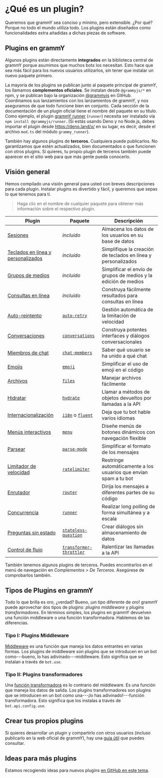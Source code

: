 # ¿Qué es un plugin?

Queremos que grammY sea conciso y mínimo, pero extensible.
¿Por qué?
Porque no todo el mundo utiliza todo.
Los plugins están diseñados como funcionalidades extra añadidas a dichas piezas de software.

## Plugins en grammY

Algunos plugins están directamente **integrados** en la biblioteca central de grammY porque asumimos que muchos bots los necesitan.
Esto hace que sea más fácil para los nuevos usuarios utilizarlos, sin tener que instalar un nuevo paquete primero.

La mayoría de los plugins se publican junto al paquete principal de grammY, los llamamos **complementos oficiales**.
Se instalan desde `@grammyjs/*` en npm, y se publican bajo la organización [@grammyjs](https://github.com/grammyjs) en GitHub.
Coordinamos sus lanzamientos con los lanzamientos de grammY, y nos aseguramos de que todo funcione bien en conjunto.
Cada sección de la documentación de un plugin oficial tiene el nombre del paquete en su título.
Como ejemplo, el plugin [grammY runner](./runner) (`runner`) necesita ser instalado vía `npm install @grammyjs/runner`.
(Si estás usando Deno y no Node.js, debes importar el plugin desde <https://deno.land/x/> en su lugar, es decir, desde el archivo `mod.ts` del módulo `grammy_runner`).

También hay algunos plugins de **terceros**.
Cualquiera puede publicarlos.
No garantizamos que estén actualizados, bien documentados o que funcionen con otros plugins.
Si quieres, tu propio plugin de terceros también puede aparecer en el sitio web para que más gente pueda conocerlo.

## Visión general

Hemos compilado una visión general para usted con breves descripciones para cada plugin.
Instalar plugins es divertido y fácil, y queremos que sepas lo que tenemos para ti.

> Haga clic en el nombre de cualquier paquete para obtener más información sobre el respectivo plugin.

| Plugin                                           | Paquete                                            | Descripción                                                       |
| ------------------------------------------------ | -------------------------------------------------- | ----------------------------------------------------------------- |
| [Sesiones](./session)                            | _incluido_                                         | Almacena los datos de los usuarios en su base de datos            |
| [Teclados en línea y personalizados](./keyboard) | _incluido_                                         | Simplifique la creación de teclados en línea y personalizados     |
| [Grupos de medios](./media-group)                | _incluido_                                         | Simplificar el envío de grupos de medios y la edición de medios   |
| [Consultas en línea](./inline-query)             | _incluido_                                         | Construya fácilmente resultados para consultas en línea           |
| [Auto-reintento](./auto-retry)                   | [`auto-retry`](./auto-retry)                       | Gestión automática de la limitación de velocidad                  |
| [Conversaciones](./conversations)                | [`conversations`](./conversations)                 | Construya potentes interfaces y diálogos conversacionales         |
| [Miembros de chat](./chat-members)               | [`chat-members`](./chat-members)                   | Saber qué usuario se ha unido a qué chat                          |
| [Emojis](./emoji)                                | [`emoji`](./emoji)                                 | Simplificar el uso de emoji en el código                          |
| [Archivos](./files)                              | [`files`](./files)                                 | Manejar archivos fácilmente                                       |
| [Hidratar](./hydrate)                            | [`hydrate`](./hydrate)                             | Llamar a métodos de objetos devueltos por llamadas a la API       |
| [Internacionalización](./i18n)                   | [`i18n`](./i18n) o [`fluent`](./fluent)            | Deja que tu bot hable varios idiomas                              |
| [Menús interactivos](./menu)                     | [`menu`](./menu)                                   | Diseñe menús de botones dinámicos con navegación flexible         |
| [Parsear](./parse-mode)                          | [`parse-mode`](./parse-mode)                       | Simplificar el formato de los mensajes                            |
| [Limitador de velocidad](./ratelimiter)          | [`ratelimiter`](./ratelimiter)                     | Restringe automáticamente a los usuarios que envían spam a tu bot |
| [Enrutador](./router)                            | [`router`](./router)                               | Dirija los mensajes a diferentes partes de su código              |
| [Concurrencia](./runner)                         | [`runner`](./runner)                               | Realizar long polling de forma simultánea y a escala              |
| [Preguntas sin estado](./stateless-question)     | [`stateless-question`](./stateless-question)       | Crear diálogos sin almacenamiento de datos                        |
| [Control de flujo](./transformer-throttler)      | [`transformer-throttler`](./transformer-throttler) | Ralentizar las llamadas a la API                                  |

También tenemos algunos plugins de terceros.
Puedes encontrarlos en el menú de navegación en _Complementos_ > _De Terceros_.
Asegúrese de comprobarlos también.

## Tipos de Plugins en grammY

Todo lo que brilla es oro, ¿verdad?
Bueno, ¡un tipo diferente de oro!
grammY puede aprovechar dos tipos de plugins: _plugins middleware_ y _plugins transformadores_.
En términos simples, los plugins en grammY devuelven una función middleware o una función transformadora.
Hablemos de las diferencias.

### Tipo I: Plugins Middleware

[Middleware](../guide/middleware) es una función que maneja los datos entrantes en varias formas.
Los plugins de middleware son plugins que se introducen en un bot como---bueno, lo has adivinado---middleware.
Esto significa que se instalan a través de `bot.use`.

### Tipo II: Plugins transformadores

Una [función transformadora](../advanced/transformers) es lo contrario del middleware.
Es una función que maneja los datos de salida.
Los plugins transformadores son plugins que se introducen en un bot como una---¡lo has adivinado!---función transformadora.
Esto significa que los instalas a través de `bot.api.config.use`.

## Crear tus propios plugins

Si quieres desarrollar un plugin y compartirlo con otros usuarios (incluso publicarlo en la web oficial de grammY), hay una [guía útil](./guide) que puedes consultar.

## Ideas para más plugins

Estamos recogiendo ideas para nuevos plugins [en GitHub en este tema](https://github.com/grammyjs/grammY/issues/110).
